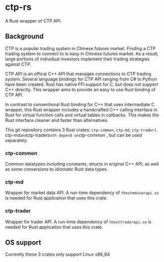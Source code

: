 # ctp-rs

A Rust wrapper of CTP API.

## Background

CTP is a popular trading system in Chinese futures market. Finding a CTP trading system to connect to is easy in Chinese futures market. As a result, large portions of individual investors implement their trading strategies against CTP.

CTP API is an offical C++ API that manages connections to CTP trading system. Several language bindings for CTP API ranging from C# to Python have been created. Rust has native FFI support for C, but does not support C++ directly. This wrapper aims to provide an easy to use Rust binding of CTP API.

In contrast to conventional Rust binding for C++ that uses intermediate C wrapper, this Rust wrapper includes a handcrafted C++ calling interface in Rust for virtual function calls and virtual tables in callbacks. This makes the Rust interface cleaner and faster than alternatives.

This git repository contains 3 Rust crates: `ctp-common`, `ctp-md`, `ctp-trader1. `ctp-md` and `ctp-trader` both depend on `ctp-common`, but can be used separately.

### ctp-common

Common datatypes including constants, structs in original C++ API, as well as some conversions to idiomatic Rust data types.

### ctp-md

Wrapper for market data API. A run-time dependency of `thostmduserapi.so` is needed for Rust application that uses this crate.

### ctp-trader

Wrapper for trader API. A run-time dependency of `thosttraderapi.so` is needed for Rust application that uses this crate.

## OS support

Currently these 3 crates only support Linux x86_64
